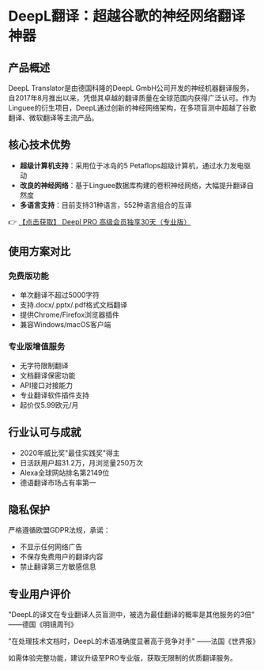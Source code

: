 # DeepL翻译：超越谷歌的神经网络翻译神器

## 产品概述
DeepL Translator是由德国科隆的DeepL GmbH公司开发的神经机器翻译服务，自2017年8月推出以来，凭借其卓越的翻译质量在全球范围内获得广泛认可。作为Linguee的衍生项目，DeepL通过创新的神经网络架构，在多项盲测中超越了谷歌翻译、微软翻译等主流产品。

## 核心技术优势
- **超级计算机支持**：采用位于冰岛的5 Petaflops超级计算机，通过水力发电驱动
- **改良的神经网络**：基于Linguee数据库构建的卷积神经网络，大幅提升翻译自然度
- **多语言支持**：目前支持31种语言，552种语言组合的互译

👉 [【点击获取】 Deepl PRO 高级会员独享30天（专业版） ](https://bit.ly/DEepl)

## 使用方案对比

### 免费版功能
- 单次翻译不超过5000字符
- 支持.docx/.pptx/.pdf格式文档翻译
- 提供Chrome/Firefox浏览器插件
- 兼容Windows/macOS客户端

### 专业版增值服务
- 无字符限制翻译
- 文档翻译保密功能
- API接口对接能力
- 专业翻译软件插件支持
- 起价仅5.99欧元/月

## 行业认可与成就
- 2020年威比奖"最佳实践奖"得主
- 日活跃用户超31.2万，月浏览量250万次
- Alexa全球网站排名第2149位
- 德语翻译市场占有率第一

## 隐私保护
严格遵循欧盟GDPR法规，承诺：
- 不显示任何网络广告
- 不保存免费用户的翻译内容
- 禁止翻译第三方敏感信息

## 专业用户评价
"DeepL的译文在专业翻译人员盲测中，被选为最佳翻译的概率是其他服务的3倍" ——德国《明镜周刊》

"在处理技术文档时，DeepL的术语准确度显著高于竞争对手" ——法国《世界报》

如需体验完整功能，建议升级至PRO专业版，获取无限制的优质翻译服务。